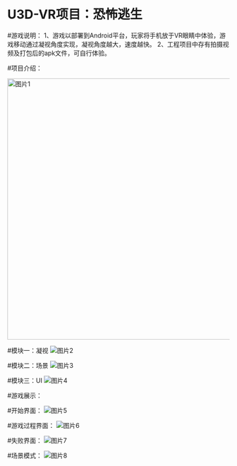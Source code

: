 # U3D-VR项目：恐怖逃生 
#游戏说明：
  1、游戏以部署到Android平台，玩家将手机放于VR眼睛中体验，游戏移动通过凝视角度实现，凝视角度越大，速度越快。
  2、工程项目中存有拍摄视频及打包后的apk文件，可自行体验。

#项目介绍： 

<img width="592" alt="图片1" src="https://github.com/DomKing-AI/U3D-VR1/assets/145100218/d9a2f281-08db-4cad-bdd6-947f0ba1a242"> 

#模块一：凝视 
![图片2](https://github.com/DomKing-AI/U3D-VR1/assets/145100218/c0805fe0-7b83-4396-9961-98625341e9b8) 

#模块二：场景 
![图片3](https://github.com/DomKing-AI/U3D-VR1/assets/145100218/2f688a2e-144b-45ff-9f42-38c96c2b75fc) 

#模块三：UI 
![图片4](https://github.com/DomKing-AI/U3D-VR1/assets/145100218/5e555ded-861d-437f-b64f-4089fa614cce) 

#游戏展示： 

  #开始界面： 
    ![图片5](https://github.com/DomKing-AI/U3D-VR1/assets/145100218/13774c4e-8aff-4d90-b0b1-37107664c9c1) 

  #游戏过程界面： 
    ![图片6](https://github.com/DomKing-AI/U3D-VR1/assets/145100218/74b84c7d-6849-4594-aec9-e7f77b1aaade) 

  #失败界面： 
    ![图片7](https://github.com/DomKing-AI/U3D-VR1/assets/145100218/7789c105-e81a-4fda-be97-cb6f5866dcd6) 

#场景模式： 
  ![图片8](https://github.com/DomKing-AI/U3D-VR1/assets/145100218/1819aa85-8f4b-465e-aa14-0355cc8e44d7)
